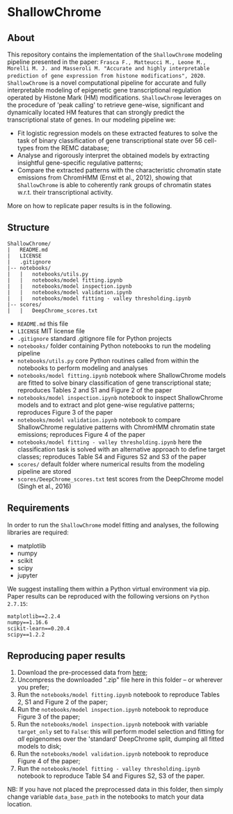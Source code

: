 # ShallowChrome

## About
This repository contains the implementation of the `ShallowChrome` modeling pipeline presented in the paper:
```Frasca F., Matteucci M., Leone M., Morelli M. J. and Masseroli M. "Accurate and highly interpretable prediction of gene expression from histone modifications", 2020```.
`ShallowChrome` is a novel computational pipeline for accurate and fully interpretable modeling of epigenetic gene transcriptional regulation operated by Histone Mark (HM) modifications. `ShallowChrome` leverages on the procedure of 'peak calling' to retrieve gene-wise, significant and dynamically located HM features that can strongly predict the transcriptional state of genes. In our modeling pipeline we:
- Fit logistic regression models on these extracted features to solve the task of binary classification of gene transcriptional state over 56 cell-types from the REMC database;
- Analyse and rigorously interpret the obtained models by extracting insightful gene-specific regulative patterns;
- Compare the extracted patterns with the characteristic chromatin state emissions from ChromHMM (Ernst et al., 2012), showing that `ShallowChrome` is able to coherently rank groups of chromatin states w.r.t. their transcriptional activity. 

More on how to replicate paper results is in the following.

## Structure
```
ShallowChrome/
|   README.md
|   LICENSE
|   .gitignore
|-- notebooks/
|   |   notebooks/utils.py
|   |   notebooks/model fitting.ipynb
|   |   notebooks/model inspection.ipynb
|   |   notebooks/model validation.ipynb
|   |   notebooks/model fitting - valley thresholding.ipynb
|-- scores/
|   |   DeepChrome_scores.txt
```

- `README.md` this file
- `LICENSE` MIT license file
- `.gitignore` standard .gitignore file for Python projects
- `notebooks/` folder containing Python notebooks to run the modeling pipeline
- `notebooks/utils.py` core Python routines called from within the notebooks to perform modeling and analyses
- `notebooks/model fitting.ipynb` notebook where ShallowChrome models are fitted to solve binary classification of gene transcriptional state; reproduces Tables 2 and S1 and Figure 2 of the paper
- `notebooks/model inspection.ipynb` notebook to inspect ShallowChrome models and to extract and plot gene-wise regulative patterns; reproduces Figure 3 of the paper
- `notebooks/model validation.ipynb` notebook to compare ShallowChrome regulative patterns with ChromHMM chromatin state emissions; reproduces Figure 4 of the paper
- `notebooks/model fitting - valley thresholding.ipynb` here the classification task is solved with an alternative approach to define target classes; reproduces Table S4 and Figures S2 and S3 of the paper
- `scores/` default folder where numerical results from the modeling pipeline are stored
- `scores/DeepChrome_scores.txt` test scores from the DeepChrome model (Singh et al., 2016)

## Requirements
In order to run the `ShallowChrome` model fitting and analyses, the following libraries are required:
- matplotlib
- numpy
- scikit
- scipy
- jupyter

We suggest installing them within a Python virtual environment via pip. 
Paper results can be reproduced with the following versions on `Python 2.7.15`:
```
matplotlib==2.2.4      
numpy==1.16.6     
scikit-learn==0.20.4     
scipy==1.2.2      
```

## Reproducing paper results
1. Download the pre-processed data from [here](https://drive.google.com/drive/folders/1iJugXgMrtt5pOm2azPhWsIBuxx5TgnuD?usp=sharing);
2. Uncompress the downloaded ".zip" file here in this folder – or wherever you prefer;
3. Run the `notebooks/model fitting.ipynb` notebook to reproduce Tables 2, S1 and Figure 2 of the paper;
4. Run the `notebooks/model inspection.ipynb` notebook to reproduce Figure 3 of the paper;
5. Run the `notebooks/model inspection.ipynb` notebook with variable `target_only` set to `False`: this will perform model selection and fitting for _all_ epigenomes over the 'standard' DeepChrome split, dumping all fitted models to disk;
6. Run the `notebooks/model validation.ipynb` notebook to reproduce Figure 4 of the paper;
7. Run the `notebooks/model fitting - valley thresholding.ipynb` notebook to reproduce Table S4 and Figures S2, S3 of the paper.

NB: If you have not placed the preprocessed data in this folder, then simply change variable `data_base_path` in the notebooks to match your data location.
